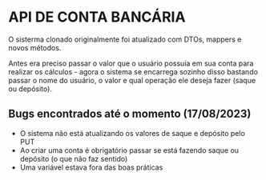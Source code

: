 # API DE CONTA BANCÁRIA

O sisterma clonado originalmente foi atualizado com DTOs, mappers e novos métodos.

Antes era preciso passar o valor que o usuário possuía em sua conta para realizar os cálculos - agora o sistema se encarrega sozinho disso bastando passar o nome do usuário, o valor e qual operação ele deseja fazer (saque ou depósito).

## Bugs encontrados até o momento (17/08/2023)
- O sistema não está atualizando os valores de saque e depósito pelo PUT
- Ao criar uma conta é obrigatório passar se está fazendo saque ou depósito (o que não faz sentido)
- Uma variável estava fora das boas práticas
